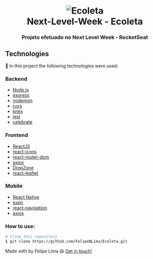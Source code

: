 <h1 align="center">
    <img alt="Ecoleta" src="https://user-images.githubusercontent.com/26943148/83911591-eaf7a600-a742-11ea-8456-a2bac8b19705.png" />
    <br />
    Next-Level-Week - Ecoleta
</h1>

<h3 align="center">
    Projeto efetuado no Next Level Week - RocketSeat
</h3>

## Technologies

:hammer: In this project the following technologies were used:

### Backend

- [Node.js](https://nodejs.org)
- [express](https://expressjs.com/)
- [nodemon](https://nodemon.io/)
- [cors](https://developer.mozilla.org/pt-BR/docs/Web/HTTP/Controle_Acesso_CORS)
- [knex](http://knexjs.org/)
- [jest](https://jestjs.io/)
- [celebrate](https://github.com/arb/celebrate)

### Frontend

- [ReactJS](https://reactjs.org/)
- [react-icons](https://react-icons.netlify.com/#/)
- [react-router-dom](https://reacttraining.com/react-router/web/guides/quick-start)
- [axios](https://github.com/axios/axios)
- [DropZone](https://www.dropzonejs.com/)
- [react-leaflet](https://react-leaflet.js.org/)

### Mobile

- [React Native](https://facebook.github.io/react-native/)
- [expo](https://docs.expo.io/versions/latest/)
- [react-navigation](https://reactnavigation.org/)
- [axios](https://github.com/axios/axios)


### How to use:

```bash
# Clone this repository
$ git clone https://github.com/FelipeNLima/Ecoleta.git
```

Made with by Felipe Lima :smiley: [Get in touch!](https://www.linkedin.com/in/felipe-lima-00bb62171/)